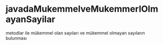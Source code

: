 # javadaMukemmelveMukemmerlOlmayanSayilar
metodlar ile mükemmel olan sayıları ve mükemmel olmayan sayıların bulunması
